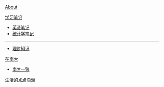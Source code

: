 [About](index.md)

[学习笔记]()

  * [英语笔记](english/英语笔记.md)
  * [统计学笔记](english/统计学笔记.md)
- - - -
  *   [理财知识 ](english/理财知识.md)

[在南大]()

  * [南大一瞥](math/levy_processes.md)

    

[生活的点点滴滴](coding/一些感悟.md)

